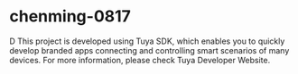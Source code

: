 # chenming-0817
D
This project is developed using Tuya SDK, which enables you to quickly develop
branded apps connecting and controlling smart scenarios of many devices.
For more information, please check Tuya Developer Website.
